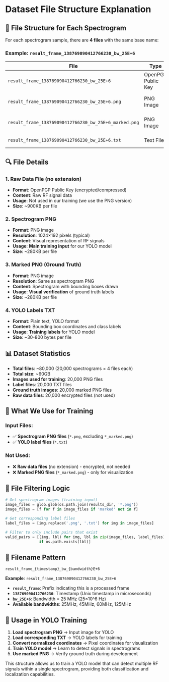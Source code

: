 # Dataset File Structure Explanation

## **📁 File Structure for Each Spectrogram**

For each spectrogram sample, there are **4 files** with the same base name:

### **Example: `result_frame_138769090412766230_bw_25E+6`**

| File | Type | Size | Purpose |
|------|------|------|---------|
| `result_frame_138769090412766230_bw_25E+6` | OpenPGP Public Key | ~900KB | **Raw RF signal data** (encrypted/compressed) |
| `result_frame_138769090412766230_bw_25E+6.png` | PNG Image | ~280KB | **Spectrogram visualization** (training input) |
| `result_frame_138769090412766230_bw_25E+6_marked.png` | PNG Image | ~280KB | **Ground truth visualization** (with bounding boxes) |
| `result_frame_138769090412766230_bw_25E+6.txt` | Text File | ~30-800B | **YOLO labels** (bounding box coordinates) |

## **🔍 File Details**

### **1. Raw Data File (no extension)**
- **Format**: OpenPGP Public Key (encrypted/compressed)
- **Content**: Raw RF signal data
- **Usage**: Not used in our training (we use the PNG version)
- **Size**: ~900KB per file

### **2. Spectrogram PNG**
- **Format**: PNG image
- **Resolution**: 1024×192 pixels (typical)
- **Content**: Visual representation of RF signals
- **Usage**: **Main training input** for our YOLO model
- **Size**: ~280KB per file

### **3. Marked PNG (Ground Truth)**
- **Format**: PNG image
- **Resolution**: Same as spectrogram PNG
- **Content**: Spectrogram with bounding boxes drawn
- **Usage**: **Visual verification** of ground truth labels
- **Size**: ~280KB per file

### **4. YOLO Labels TXT**
- **Format**: Plain text, YOLO format
- **Content**: Bounding box coordinates and class labels
- **Usage**: **Training labels** for YOLO model
- **Size**: ~30-800 bytes per file

## **📊 Dataset Statistics**

- **Total files**: ~80,000 (20,000 spectrograms × 4 files each)
- **Total size**: ~60GB
- **Images used for training**: 20,000 PNG files
- **Label files**: 20,000 TXT files
- **Ground truth images**: 20,000 marked PNG files
- **Raw data files**: 20,000 encrypted files (not used)

## **🎯 What We Use for Training**

### **Input Files:**
- ✅ **Spectrogram PNG files** (`*.png`, excluding `*_marked.png`)
- ✅ **YOLO label files** (`*.txt`)

### **Not Used:**
- ❌ **Raw data files** (no extension) - encrypted, not needed
- ❌ **Marked PNG files** (`*_marked.png`) - only for visualization

## **🔧 File Filtering Logic**

```python
# Get spectrogram images (training input)
image_files = glob.glob(os.path.join(results_dir, '*.png'))
image_files = [f for f in image_files if 'marked' not in f]

# Get corresponding label files
label_files = [img.replace('.png', '.txt') for img in image_files]

# Filter to only include pairs that exist
valid_pairs = [(img, lbl) for img, lbl in zip(image_files, label_files) 
               if os.path.exists(lbl)]
```

## **📝 Filename Pattern**

```
result_frame_{timestamp}_bw_{bandwidth}E+6
```

**Example**: `result_frame_138769090412766230_bw_25E+6`

- **`result_frame`**: Prefix indicating this is a processed frame
- **`138769090412766230`**: Timestamp (Unix timestamp in microseconds)
- **`bw_25E+6`**: Bandwidth = 25 MHz (25×10^6 Hz)
- **Available bandwidths**: 25MHz, 45MHz, 60MHz, 125MHz

## **🚀 Usage in YOLO Training**

1. **Load spectrogram PNG** → Input image for YOLO
2. **Load corresponding TXT** → YOLO labels for training
3. **Convert normalized coordinates** → Pixel coordinates for visualization
4. **Train YOLO model** → Learn to detect signals in spectrograms
5. **Use marked PNG** → Verify ground truth during development

This structure allows us to train a YOLO model that can detect multiple RF signals within a single spectrogram, providing both classification and localization capabilities.
